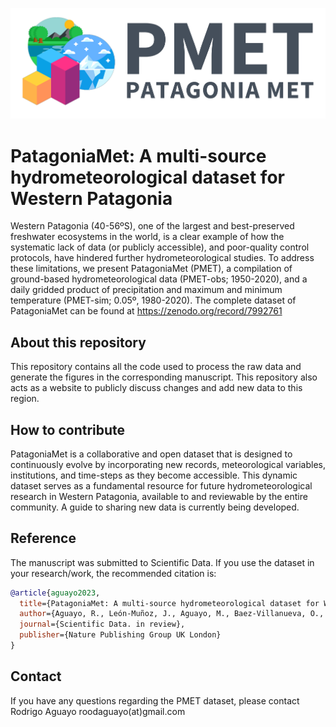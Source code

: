 ![](pmet_logo.png)

# PatagoniaMet: A multi-source hydrometeorological dataset for Western Patagonia  

Western Patagonia (40-56ºS), one of the largest and best-preserved freshwater ecosystems in the world, is a clear example of how the systematic lack of data (or publicly accessible), and poor-quality control protocols, have hindered further hydrometeorological studies. To address these limitations, we present PatagoniaMet (PMET), a compilation of ground-based hydrometeorological data (PMET-obs; 1950-2020), and a daily gridded product of precipitation and maximum and minimum temperature (PMET-sim; 0.05º, 1980-2020). The complete dataset of PatagoniaMet can be found at https://zenodo.org/record/7992761 

## About this repository

This repository contains all the code used to process the raw data and generate the figures in the corresponding manuscript. This repository also acts as a website to publicly discuss changes and add new data to this region. 


## How to contribute

PatagoniaMet is a collaborative and open dataset that is designed to continuously evolve by incorporating new records, meteorological variables, institutions, and time-steps as they become accessible. This dynamic dataset serves as a fundamental resource for future hydrometeorological research in Western Patagonia, available to and reviewable by the entire community. A guide to sharing new data is currently being developed. 

## Reference

The  manuscript was submitted to Scientific Data. If you use the dataset in your research/work, the recommended citation is: 
```bib
@article{aguayo2023,
  title={PatagoniaMet: A multi-source hydrometeorological dataset for Western Patagonia},
  author={Aguayo, R., León-Muñoz, J., Aguayo, M., Baez-Villanueva, O., Fernandez, A. Zambrano-Bigiarini, M., and Jacques-Coper, M.},
  journal={Scientific Data. in review},
  publisher={Nature Publishing Group UK London}
}
```


## Contact

If you have any questions regarding the PMET dataset, please contact Rodrigo Aguayo roodaguayo(at)gmail.com

